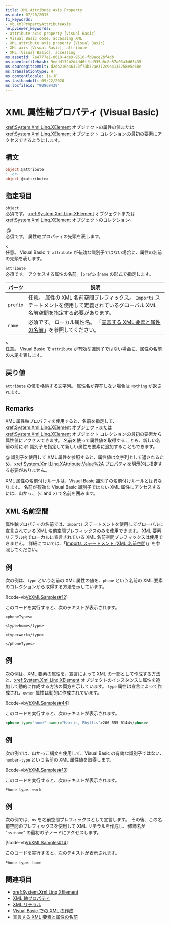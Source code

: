 ```yaml
---
title: XML Attribute Axis Property
ms.date: 07/20/2015
f1_keywords:
- vb.XmlPropertyAttributeAxis
helpviewer_keywords:
- attribute axis property [Visual Basic]
- Visual Basic code, accessing XML
- XML attribute axis property [Visual Basic]
- XML axis [Visual Basic], attribute
- XML [Visual Basic], accessing
ms.assetid: 7a4777e1-0618-4de9-9510-fb9ace2bf4db
ms.openlocfilehash: 9eddd132b2d4dd6ffbd935a0c8c57a03a3d65435
ms.sourcegitcommit: d2db216e46323f73b32ae312c9e4135258e5d68e
ms.translationtype: HT
ms.contentlocale: ja-JP
ms.lasthandoff: 09/22/2020
ms.locfileid: "90869439"
---
```

# <a name="xml-attribute-axis-property-visual-basic"></a>XML 属性軸プロパティ (Visual Basic)

<xref:System.Xml.Linq.XElement> オブジェクトの属性の値または <xref:System.Xml.Linq.XElement> オブジェクト コレクションの最初の要素にアクセスできるようにします。  
  
## <a name="syntax"></a>構文  
  
```vb  
object.@attribute  
' -or-  
object.@<attribute>  
```  
  
## <a name="parts"></a>指定項目  

 `object`  
 必須です。 <xref:System.Xml.Linq.XElement> オブジェクトまたは <xref:System.Xml.Linq.XElement> オブジェクトのコレクション。  
  
 .@  
 必須です。 属性軸プロパティの先頭を表します。  
  
 <  
 任意。 Visual Basic で `attribute` が有効な識別子ではない場合に、属性の名前の先頭を表します。  
  
 `attribute`  
 必須です。 アクセスする属性の名前。[`prefix`:]`name` の形式で指定します。  
  
|パーツ|説明|  
|----------|-----------------|  
|`prefix`|任意。 属性の XML 名前空間プレフィックス。 `Imports` ステートメントを使用して定義されているグローバル XML 名前空間を指定する必要があります。|  
|`name`|必須です。 ローカル属性名。 「[宣言する XML 要素と属性の名前](../../programming-guide/language-features/xml/names-of-declared-xml-elements-and-attributes.md)」を参照してください。|  
  
 \>  
 任意。 Visual Basic で `attribute` が有効な識別子ではない場合に、属性の名前の末尾を表します。  
  
## <a name="return-value"></a>戻り値  

 `attribute` の値を格納する文字列。 属性名が存在しない場合は `Nothing` が返されます。  
  
## <a name="remarks"></a>Remarks  

 XML 属性軸プロパティを使用すると、名前を指定して、<xref:System.Xml.Linq.XElement> オブジェクトまたは <xref:System.Xml.Linq.XElement> オブジェクト コレクションの最初の要素から属性値にアクセスできます。 名前を使って属性値を取得することも、新しい名前の前に @ 識別子を指定して新しい属性を要素に追加することもできます。  
  
 @ 識別子を使用して XML 属性を参照すると、属性値は文字列として返されるため、<xref:System.Xml.Linq.XAttribute.Value%2A> プロパティを明示的に指定する必要がありません。  
  
 XML 属性の名前付けルールは、Visual Basic 識別子の名前付けルールとは異なります。 名前が有効な Visual Basic 識別子ではない XML 属性にアクセスするには、山かっこ (\< and >) で名前を囲みます。  
  
## <a name="xml-namespaces"></a>XML 名前空間  

 属性軸プロパティの名前では、`Imports` ステートメントを使用してグローバルに宣言されている XML 名前空間プレフィックスのみを使用できます。 XML 要素リテラル内でローカルに宣言されている XML 名前空間プレフィックスは使用できません。 詳細については、「[Imports ステートメント (XML 名前空間)](../statements/imports-statement-xml-namespace.md)」を参照してください。  
  
## <a name="example"></a>例  

 次の例は、`type` という名前の XML 属性の値を、`phone` という名前の XML 要素のコレクションから取得する方法を示しています。  
  
 [!code-vb[VbXMLSamples#12](~/samples/snippets/visualbasic/VS_Snippets_VBCSharp/VbXMLSamples/VB/XMLSamples5.vb#12)]  
  
 このコードを実行すると、次のテキストが表示されます。  
  
 `<phoneTypes>`  
  
 `<type>home</type>`  
  
 `<type>work</type>`  
  
 `</phoneTypes>`  
  
## <a name="example"></a>例  

 次の例は、XML 要素の属性を、宣言によって XML の一部として作成する方法と、<xref:System.Xml.Linq.XElement> オブジェクトのインスタンスに属性を追加して動的に作成する方法の両方を示しています。 `type` 属性は宣言によって作成され、`owner` 属性は動的に作成されています。  
  
 [!code-vb[VbXMLSamples#44](~/samples/snippets/visualbasic/VS_Snippets_VBCSharp/VbXMLSamples/VB/XMLSamples5.vb#44)]  
  
 このコードを実行すると、次のテキストが表示されます。  
  
```xml  
<phone type="home" owner="Harris, Phyllis">206-555-0144</phone>  
```  
  
## <a name="example"></a>例  

 次の例では、山かっこ構文を使用して、Visual Basic の有効な識別子ではない、`number-type` という名前の XML 属性値を取得します。  
  
 [!code-vb[VbXMLSamples#13](~/samples/snippets/visualbasic/VS_Snippets_VBCSharp/VbXMLSamples/VB/XMLSamples5.vb#13)]  
  
 このコードを実行すると、次のテキストが表示されます。  
  
 `Phone type: work`  
  
## <a name="example"></a>例  

 次の例では、`ns` を名前空間プレフィックスとして宣言します。 その後、この名前空間のプレフィックスを使用して XML リテラルを作成し、修飾名が "`ns:name`" の最初の子ノードにアクセスします。  
  
 [!code-vb[VbXMLSamples#14](~/samples/snippets/visualbasic/VS_Snippets_VBCSharp/VbXMLSamples/VB/XMLSamples6.vb#14)]  
  
 このコードを実行すると、次のテキストが表示されます。  
  
 `Phone type: home`  
  
## <a name="see-also"></a>関連項目

- <xref:System.Xml.Linq.XElement>
- [XML 軸プロパティ](index.md)
- [XML リテラル](../xml-literals/index.md)
- [Visual Basic での XML の作成](../../programming-guide/language-features/xml/creating-xml.md)
- [宣言する XML 要素と属性の名前](../../programming-guide/language-features/xml/names-of-declared-xml-elements-and-attributes.md)
